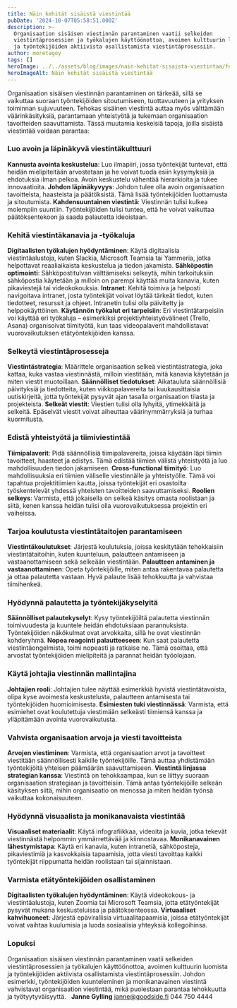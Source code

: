 ```yaml
---
title: Näin kehität sisäistä viestintää
pubDate: '2024-10-07T05:58:51.000Z'
description: >-
  Organisaation sisäisen viestinnän parantaminen vaatii selkeiden
  viestintäprosessien ja työkalujen käyttöönottoa, avoimen kulttuurin luomista
  ja työntekijöiden aktiivista osallistamista viestintäprosessiin.
author: moretagoy
tags: []
heroImage: ../../assets/blog/images/nain-kehitat-sisaista-viestintaa/featured.webp
heroImageAlt: Näin kehität sisäistä viestintää
---
```


Organisaation sisäisen viestinnän parantaminen on tärkeää, sillä se vaikuttaa suoraan työntekijöiden sitoutumiseen, tuottavuuteen ja yrityksen toiminnan sujuvuuteen. Tehokas sisäinen viestintä auttaa myös välttämään väärinkäsityksiä, parantamaan yhteistyötä ja tukemaan organisaation tavoitteiden saavuttamista. Tässä muutamia keskeisiä tapoja, joilla sisäistä viestintää voidaan parantaa:

### **Luo avoin ja läpinäkyvä viestintäkulttuuri**

**Kannusta avointa keskustelua**: Luo ilmapiiri, jossa työntekijät tuntevat, että heidän mielipiteitään arvostetaan ja he voivat tuoda esiin kysymyksiä ja ehdotuksia ilman pelkoa. Avoin keskustelu vähentää hierarkioita ja tukee innovaatioita. **Johdon läpinäkyvyys**: Johdon tulee olla avoin organisaation tavoitteista, haasteista ja päätöksistä. Tämä lisää työntekijöiden luottamusta ja sitoutumista. **Kahdensuuntainen viestintä**: Viestinnän tulisi kulkea molempiin suuntiin. Työntekijöiden tulisi tuntea, että he voivat vaikuttaa päätöksentekoon ja saada palautetta ideoistaan.

### **Kehitä viestintäkanavia ja -työkaluja**

**Digitaalisten työkalujen hyödyntäminen**: Käytä digitaalisia viestintäalustoja, kuten Slackia, Microsoft Teamsia tai Yammeria, jotka helpottavat reaaliaikaista keskustelua ja tiedon jakamista. **Sähköpostin optimointi**: Sähköpostitulvan välttämiseksi selkeytä, mihin tarkoituksiin sähköpostia käytetään ja milloin on parempi käyttää muita kanavia, kuten pikaviestejä tai videokokouksia. **Intranet**: Kehitä toimiva ja helposti navigoitava intranet, josta työntekijät voivat löytää tärkeät tiedot, kuten tiedotteet, resurssit ja ohjeet. Intranetin tulisi olla päivitetty ja helppokäyttöinen. **Käytännön työkalut eri tarpeisiin**: Eri viestintätarpeisiin voi käyttää eri työkaluja – esimerkiksi projektiyhteistyövälineet (Trello, Asana) organisoivat tiimityötä, kun taas videopalaverit mahdollistavat vuorovaikutuksen etätyöntekijöiden kanssa.

### **Selkeytä viestintäprosesseja**

**Viestintästrategia**: Määrittele organisaation selkeä viestintästrategia, joka kattaa, kuka vastaa viestinnästä, milloin viestitään, mitä kanavia käytetään ja miten viestit muotoillaan. **Säännölliset tiedotukset**: Aikatauluta säännöllisiä päivityksiä ja tiedotteita, kuten viikkopalavereita tai kuukausittaisia uutiskirjeitä, jotta työntekijät pysyvät ajan tasalla organisaation tilasta ja projekteista. **Selkeät viestit**: Viestien tulisi olla lyhyitä, ytimekkäitä ja selkeitä. Epäselvät viestit voivat aiheuttaa väärinymmärryksiä ja turhaa kuormitusta.

### **Edistä yhteistyötä ja tiimiviestintää**

**Tiimipalaverit**: Pidä säännöllisiä tiimipalavereita, joissa käydään läpi tiimin tavoitteet, haasteet ja edistys. Tämä edistää tiimien välistä yhteistyötä ja luo mahdollisuuden tiedon jakamiseen. **Cross-functional tiimityö**: Luo mahdollisuuksia eri tiimien väliselle viestinnälle ja yhteistyölle. Tämä voi tapahtua projektitiimien kautta, joissa työntekijät eri osastoilta työskentelevät yhdessä yhteisten tavoitteiden saavuttamiseksi. **Roolien selkeys**: Varmista, että jokaisella on selkeä käsitys omasta roolistaan ja siitä, kenen kanssa heidän tulisi olla vuorovaikutuksessa projektin eri vaiheissa.

### **Tarjoa koulutusta viestintätaitojen parantamiseen**

**Viestintäkoulutukset**: Järjestä koulutuksia, joissa keskitytään tehokkaisiin viestintätaitoihin, kuten kuunteluun, palautteen antamiseen ja vastaanottamiseen sekä selkeään viestintään. **Palautteen antaminen ja vastaanottaminen**: Opeta työntekijöille, miten antaa rakentavaa palautetta ja ottaa palautetta vastaan. Hyvä palaute lisää tehokkuutta ja vahvistaa tiimihenkeä.

### **Hyödynnä palautetta ja työntekijäkyselyitä**

**Säännölliset palautekyselyt**: Kysy työntekijöiltä palautetta viestinnän toimivuudesta ja kuuntele heidän ehdotuksiaan parannuksista. Työntekijöiden näkökulmat ovat arvokkaita, sillä he ovat viestinnän kohderyhmä. **Nopea reagointi palautteeseen**: Kun saat palautetta viestintäongelmista, toimi nopeasti ja ratkaise ne. Tämä osoittaa, että arvostat työntekijöiden mielipiteitä ja parannat heidän työolojaan.

### **Käytä johtajia viestinnän mallintajina**

**Johtajien rooli**: Johtajien tulee näyttää esimerkkiä hyvistä viestintätavoista, olipa kyse avoimesta keskustelusta, palautteen antamisesta tai työntekijöiden huomioimisesta. **Esimiesten tuki viestinnässä**: Varmista, että esimiehet ovat koulutettuja viestimään selkeästi tiimiensä kanssa ja ylläpitämään avointa vuorovaikutusta.

### **Vahvista organisaation arvoja ja viesti tavoitteista**

**Arvojen viestiminen**: Varmista, että organisaation arvot ja tavoitteet viestitään säännöllisesti kaikille työntekijöille. Tämä auttaa yhdistämään työntekijöitä yhteisen päämäärän saavuttamiseen. **Viestintä linjassa strategian kanssa**: Viestintä on tehokkaampaa, kun se liittyy suoraan organisaation strategiaan ja tavoitteisiin. Tämä antaa työntekijöille selkeän käsityksen siitä, mihin organisaatio on menossa ja miten heidän työnsä vaikuttaa kokonaisuuteen.

### **Hyödynnä visuaalista ja monikanavaista viestintää**

**Visuaaliset materiaalit**: Käytä infografiikkaa, videoita ja kuvia, jotka tekevät viestinnästä helpommin ymmärrettävää ja kiinnostavaa. **Monikanavainen lähestymistapa**: Käytä eri kanavia, kuten intranetiä, sähköposteja, pikaviestimiä ja kasvokkaisia tapaamisia, jotta viesti tavoittaa kaikki työntekijät riippumatta heidän roolistaan tai sijainnistaan.

### **Varmista etätyöntekijöiden osallistaminen**

**Digitaalisten työkalujen hyödyntäminen**: Käytä videokokous- ja viestintäalustoja, kuten Zoomia tai Microsoft Teamsia, jotta etätyöntekijät pysyvät mukana keskusteluissa ja päätöksenteossa. **Virtuaaliset kahvihuoneet**: Järjestä epävirallisia virtuaalitapaamisia, joissa etätyöntekijät voivat vaihtaa kuulumisia ja luoda sosiaalisia yhteyksiä kollegoihinsa.

### Lopuksi

Organisaation sisäisen viestinnän parantaminen vaatii selkeiden viestintäprosessien ja työkalujen käyttöönottoa, avoimen kulttuurin luomista ja työntekijöiden aktiivista osallistamista viestintäprosessiin. Johdon esimerkki, työntekijöiden kuunteleminen ja monikanavainen viestintä vahvistavat organisaation viestintää, mikä puolestaan parantaa tehokkuutta ja työtyytyväisyyttä.   **Janne Gylling** janne@goodside.fi 044 750 4444